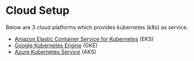 # Cloud Setup
Below are 3 cloud platforms which provides kubernetes (k8s) as service.

- [Amazon Elastic Container Service for Kubernetes] (EKS)
- [Google Kubernetes Engine] (GKE)
- [Azure Kubernetes Service] (AKS)

[Amazon Elastic Container Service for Kubernetes]: <https://aws.amazon.com/eks/>
[Google Kubernetes Engine]: <https://cloud.google.com/kubernetes-engine/>
[Azure Kubernetes Service]: <https://azure.microsoft.com/en-in/services/kubernetes-service/>
